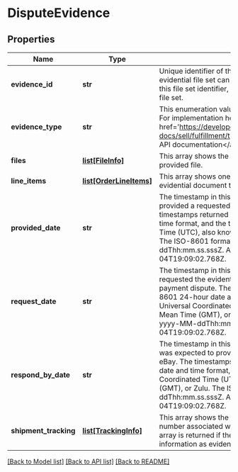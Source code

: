 # DisputeEvidence

## Properties
Name | Type | Description | Notes
------------ | ------------- | ------------- | -------------
**evidence_id** | **str** | Unique identifier of the evidential file set. Potentially, each evidential file set can have more than one file, that is why there is this file set identifier, and then an identifier for each file within this file set. | [optional] 
**evidence_type** | **str** | This enumeration value shows the type of evidential file provided. For implementation help, refer to &lt;a href&#x3D;&#x27;https://developer.ebay.com/api-docs/sell/fulfillment/types/api:EvidenceTypeEnum&#x27;&gt;eBay API documentation&lt;/a&gt; | [optional] 
**files** | [**list[FileInfo]**](FileInfo.md) | This array shows the name, ID, file type, and upload date for each provided file. | [optional] 
**line_items** | [**list[OrderLineItems]**](OrderLineItems.md) | This array shows one or more order line items associated with the evidential document that has been provided. | [optional] 
**provided_date** | **str** | The timestamp in this field shows the date/time when the seller provided a requested evidential document to eBay. The timestamps returned here use the ISO-8601 24-hour date and time format, and the time zone used is Universal Coordinated Time (UTC), also known as Greenwich Mean Time (GMT), or Zulu. The ISO-8601 format looks like this: yyyy-MM-ddThh:mm.ss.sssZ. An example would be 2019-08-04T19:09:02.768Z. | [optional] 
**request_date** | **str** | The timestamp in this field shows the date/time when eBay requested the evidential document from the seller in response to a payment dispute. The timestamps returned here use the ISO-8601 24-hour date and time format, and the time zone used is Universal Coordinated Time (UTC), also known as Greenwich Mean Time (GMT), or Zulu. The ISO-8601 format looks like this: yyyy-MM-ddThh:mm.ss.sssZ. An example would be 2019-08-04T19:09:02.768Z. | [optional] 
**respond_by_date** | **str** | The timestamp in this field shows the date/time when the seller was expected to provide a requested evidential document to eBay. The timestamps returned here use the ISO-8601 24-hour date and time format, and the time zone used is Universal Coordinated Time (UTC), also known as Greenwich Mean Time (GMT), or Zulu. The ISO-8601 format looks like this: yyyy-MM-ddThh:mm.ss.sssZ. An example would be 2019-08-04T19:09:02.768Z. | [optional] 
**shipment_tracking** | [**list[TrackingInfo]**](TrackingInfo.md) | This array shows the shipping carrier and shipment tracking number associated with each shipment package of the order. This array is returned if the seller has provided shipment tracking information as evidence to support PROOF_OF_DELIVERY. | [optional] 

[[Back to Model list]](../README.md#documentation-for-models) [[Back to API list]](../README.md#documentation-for-api-endpoints) [[Back to README]](../README.md)

